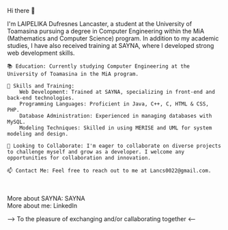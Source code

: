 Hi there 👋

I'm LAIPELIKA Dufresnes Lancaster, a student at the University of Toamasina pursuing a degree in Computer Engineering within the MiA (Mathematics and Computer Science) program. In addition to my academic studies, I have also received training at SAYNA, where I developed strong web development skills.

    📚 Education: Currently studying Computer Engineering at the University of Toamasina in the MiA program.

    🌱 Skills and Training:
        Web Development: Trained at SAYNA, specializing in front-end and back-end technologies.
        Programming Languages: Proficient in Java, C++, C, HTML & CSS, PHP.
        Database Administration: Experienced in managing databases with MySQL.
        Modeling Techniques: Skilled in using MERISE and UML for system modeling and design.

    🔭 Looking to Collaborate: I'm eager to collaborate on diverse projects to challenge myself and grow as a developer. I welcome any opportunities for collaboration and innovation.

    📫 Contact Me: Feel free to reach out to me at Lancs0022@gmail.com.

<br>

More about SAYNA: SAYNA <br>
More about me: LinkedIn
 
--> To the pleasure of exchanging and/or callaborating together <--
